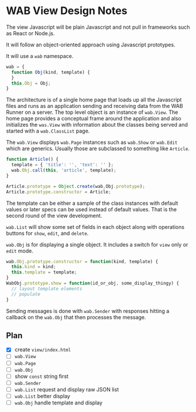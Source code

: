 
# WAB View Design Notes

The view Javascript will be plain Javascript and not pull in frameworks such
as React or Node.js.

It will follow an object-oriented approach using Javascript prototypes.

It will use a *`wab`* namespace.

```javascript
wab = {
  function Obj(kind, template) {
  }
  this.Obj = Obj;
}
```

The architecture is of a single home page that loads up all the Javascript
files and runs as an application sending and receiving data from the WAB
Runner on a server. The top level object is an instance of `wab.View`. The
home page provides a conceptual frame around the application and also
initializes the `was.View` with information about the classes being served
and started with a `wab.ClassList` page.

The `wab.View` displays `wab.Page` instances such as `wab.Show` or `wab.Edit`
which are generics. Usually those are subclassed to something like `Article`.

```javascript
function Article() {
  template = { 'title': '', 'text': '' };
  wab.Obj.call(this, 'article', template);
}

Article.prototype = Object.create(wab,Obj.prototype);
Article.prototype.constructor = Article;
```

The template can be either a sample of the class instances with default values
or later specs can be used instead of default values. That is the second round
of the view development.

`wab.List` will show some set of fields in each object along with operations
buttons for `show`, `edit`, and `delete`.

`wab.Obj` is for displaying a single object. It includes a switch for `view` only
or `edit` mode.

```javascript
wab.Obj.prototype.constructor = function(kind, template) {
  this.kind = kind;
  this.template = template;
}
WabObj.prototype.show = function(id_or_obj, some_display_thingy) {
  // layout template elements
  // populate
}
```

Sending messages is done with `wab.Sender` with responses hitting a callback on
the `wab.Obj` that then processes the message.

## Plan

- [x] create `view/index.html`
- [ ] `wab.View`
- [ ] `wab.Page`
- [ ] `wab.Obj`
- [ ] show `const` string first
- [ ] `wab.Sender`
- [ ] `wab.List` request and display raw JSON list
- [ ] `wab.List` better display
- [ ] `wab.Obj` handle template and display
